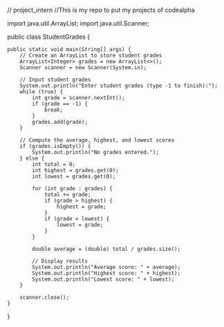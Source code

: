 // project_intern
//This is my repo to put my projects of codealpha



import java.util.ArrayList;
import java.util.Scanner;

public class StudentGrades {

    public static void main(String[] args) {
        // Create an ArrayList to store student grades
        ArrayList<Integer> grades = new ArrayList<>();
        Scanner scanner = new Scanner(System.in);
        
        // Input student grades
        System.out.println("Enter student grades (type -1 to finish):");
        while (true) {
            int grade = scanner.nextInt();
            if (grade == -1) {
                break;
            }
            grades.add(grade);
        }

        // Compute the average, highest, and lowest scores
        if (grades.isEmpty()) {
            System.out.println("No grades entered.");
        } else {
            int total = 0;
            int highest = grades.get(0);
            int lowest = grades.get(0);
            
            for (int grade : grades) {
                total += grade;
                if (grade > highest) {
                    highest = grade;
                }
                if (grade < lowest) {
                    lowest = grade;
                }
            }

            double average = (double) total / grades.size();
            
            // Display results
            System.out.println("Average score: " + average);
            System.out.println("Highest score: " + highest);
            System.out.println("Lowest score: " + lowest);
        }
        
        scanner.close();
    }
}

